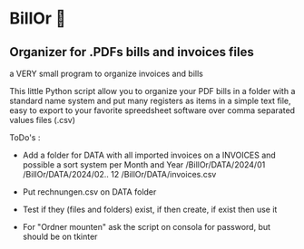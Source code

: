 # BillOr 🎱

## Organizer for .PDFs bills and invoices files

a VERY small program to organize invoices and bills

This little Python script allow you to organize your PDF bills in a folder with a standard name system and put many registers as items in a simple text file, easy to export to your favorite spreedsheet software over comma separated values files (.csv)

ToDo's :
- Add a folder for DATA with all imported invoices on a INVOICES and possible a sort system per Month and Year 
/BillOr/DATA/2024/01
/BillOr/DATA/2024/02.. 12
/BillOr/DATA/invoices.csv

- Put rechnungen.csv on DATA folder
- Test if they (files and folders) exist, if <not> then create, if exist then use it
- For "Ordner mounten" ask the script on consola for password, but should be on tkinter
